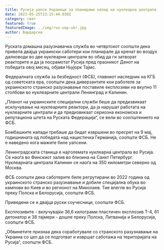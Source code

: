 ```yaml
---
title: Русија уапси Украинци за планирање напад на нуклеарна централа
date: 2023-05-25T23:15:44.030Z
category: свет
featured: true
featuredImage: ../img/rus-uap-ukr.jpg
author: Вардарски
---
```

Руската домашна разузнавачка служба во четвртокот соопшти дека привела двајца украински саботери кои планирале да кренат во воздух далноводи во две нуклеарни централи во обид да ги затворат реакторите и да ја посрамотат Русија пред празникот Денот на победата овој месец, објави Њујорк Тајмс.

Федералната служба за безбедност (ФСБ), главниот наследник на КГБ од советската ера, соопшти дека диверзантите кои работеле за украинското странско разузнавање поставиле експлозиви на вкупно 11 столбови во нуклеарните централи Ленинград и Калинин.

„Планот на украинските специјални служби беше да предизвикаат исклучување на нуклеарните реактори, да ја нарушат работата на нуклеарните централи и да предизвикаат сериозна економска и репутациона штета на Руската Федерација“, се вели во соопштението на ФСБ.

Бомбашките напади требаше да бидат извршени во пресрет на 9 мај, годишнината од победата над нацистичка Германија, соопшти ФСБ. Не е наведено кога мажите биле уапсени.

Ленинградската станица е најголемата нуклеарна централа во Русија. Се наоѓа во Финскиот залив во близина на Санкт Петербург. Нуклеарната централа Калинин се наоѓа на 350 километри северно од Москва.

ФСБ соопшти дека саботерите биле регрутирани во 2022 година од украинското странско разузнавање и добиле специјална обука во кампови во Киев и во регионот на Миколаев. Тие влегле во Русија преку Полска и Белорусија, соопшти ФСБ.

Приведени се и двајца руски соучесници, соопшти ФСБ.

Експлозивите - вклучувајќи 36,6 килограми пластичен експлозив Т-4, 61 детонатор и 38 тајмери ​​- дошле преку Полска, Литванија и Белорусија, соопшти ФСБ.

„Обвинетите признаа дека соработувале со странското разузнавање на Украина со цел да се подготват и извршат саботажа на територијата на Русија“, соопшти ФСБ.